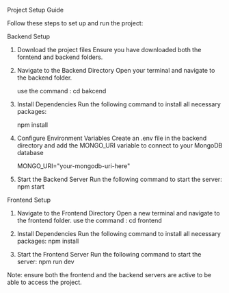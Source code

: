 Project Setup Guide

Follow these steps to set up and run the project: 

Backend Setup
1. Download the project files
    Ensure you have downloaded both the forntend and backend folders.

2. Navigate to the Backend Directory
    Open your terminal and navigate to the backend folder.

    use the command : cd bakcend

3. Install Dependencies
    Run the following command to install all necessary packages:

    npm install

4. Configure Environment Variables
    Create an .env file in the backend directory and add the MONGO_URI variable to connect to your MongoDB database

    MONGO_URI="your-mongodb-uri-here"

5. Start the Backend Server
    Run the following command to start the server:
    npm start


Frontend Setup
1. Navigate to the Frontend Directory
    Open a new terminal and navigate to the frontend folder.
    use the command : cd frontend

2. Install Dependencies
    Run the following command to install all necessary packages:
    npm install

3. Start the Frontend Server
    Run the following command to start the server:
    npm run dev


Note: ensure both the frontend and the backend servers are active to be able to access the project.